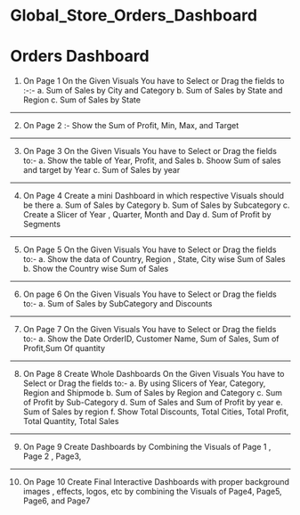# Global_Store_Orders_Dashboard

Orders  Dashboard 
=====================================================================================================================

1. On Page 1 On the Given Visuals You have to Select or Drag the fields to :-:-
	a. Sum of Sales by City and Category
	b. Sum of Sales by State and Region
	c. Sum of Sales by State
----------------------------------------------------------------------------------------------------------------------
2. On Page 2 :-
	 Show the Sum of Profit, Min, Max, and Target

----------------------------------------------------------------------------------------------------------------------
3. On Page 3 On the Given Visuals You have to Select or Drag the fields to:-
	a. Show the table of Year, Profit, and Sales
	b. Shoow Sum of sales and  target by Year
	c. Sum of Sales by year

----------------------------------------------------------------------------------------------------------------------	
4. On Page 4 Create a mini Dashboard in which respective Visuals should be there 
	a. Sum of Sales by Category
	b. Sum of Sales by Subcategory
	c. Create a Slicer of Year , Quarter, Month and Day
	d. Sum of Profit by Segments

----------------------------------------------------------------------------------------------------------------------
5. On Page 5 On the Given Visuals You have to Select or Drag the fields to:-
	a. Show the data of Country, Region  , State, City wise Sum of Sales
	b. Show the Country wise Sum of Sales

----------------------------------------------------------------------------------------------------------------------
6. On page 6 On the Given Visuals You have to Select or Drag the fields to:-
	 a. Sum of Sales by SubCategory and Discounts

----------------------------------------------------------------------------------------------------------------------
7. On Page 7 On the Given Visuals You have to Select or Drag the fields to:-
	a. Show the Date OrderID, Customer Name, Sum of Sales, Sum of Profit,Sum Of quantity

----------------------------------------------------------------------------------------------------------------------

8. On Page 8 Create Whole Dashboards On the Given Visuals You have to Select or Drag the fields to:-
	a. By using Slicers  of Year, Category, Region and Shipmode
	b. Sum of Sales by Region and Category 
	c. Sum of Profit by Sub-Category
	d. Sum of Sales and Sum of Profit by year
	e. Sum of Sales by region
	f. Show Total Discounts, Total Cities, Total Profit, Total Quantity, Total Sales

----------------------------------------------------------------------------------------------------------------------

9. On Page 9 Create Dashboards by Combining the  Visuals of Page 1 , Page 2 , Page3, 

----------------------------------------------------------------------------------------------------------------------
10. On Page 10 Create Final  Interactive Dashboards with proper
 background images , effects, logos, etc by combining the Visuals of Page4, Page5, Page6, and  Page7
